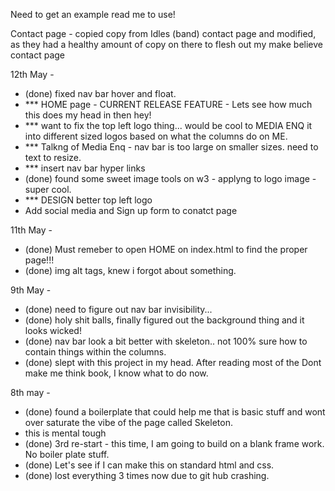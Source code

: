 Need to get an example read me to use! 

Contact page - 
copied copy  from Idles (band) contact page and modified, as they had a healthy amount of copy on there to flesh out my make believe contact page

12th May - 
- (done) fixed nav bar hover and float.
- *** HOME page - CURRENT RELEASE FEATURE - Lets see how much this does my head in then hey! 
- *** want to fix the top left logo thing... would be cool to MEDIA ENQ it into different sized logos based on what the columns do on ME. 
- *** Talkng of Media Enq - nav bar is too large on smaller sizes. need to text to resize. 
- *** insert nav bar hyper links
- (done) found some sweet image tools on w3 - applyng to logo image - super cool.
- *** DESIGN better top left logo
- Add social media and Sign up form to conatct page

11th May - 
- (done) Must remeber to open HOME on index.html to find the proper page!!!
- (done) img alt tags, knew i forgot about something.

9th May -
- (done) need to figure out nav bar invisibility... 
- (done) holy shit balls, finally figured out the background thing and it looks wicked! 
- (done) nav bar look a bit better with skeleton.. not 100% sure how to contain things within the columns. 
- (done) slept with this project in my head. After reading most of the Dont make me think book, I know what to do now. 

8th may - 
- (done) found a boilerplate that could help me that is basic stuff and wont over saturate the vibe of the page called Skeleton. 
- this is mental tough
- (done) 3rd re-start - this time, I am going to build on a blank frame work. No boiler plate stuff. 
- (done) Let's see if I can make this on standard html and css. 
- (done) lost everything 3 times now due to git hub crashing. 
